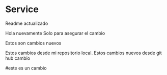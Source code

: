 # Service
Readme actualizado

Hola nuevamente
Solo para asegurar el cambio

Estos son cambios nuevos

Estos cambios desde mi repositorio local.
Estos cambios nuevos desde git hub
cambio

#este es un cambio

